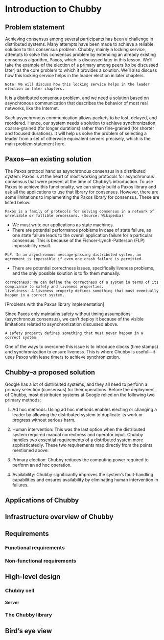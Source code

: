 # Introduction to Chubby
## Problem statement
Achieving consensus among several participants has been a challenge in distributed systems. Many attempts have been made to achieve a reliable solution to this consensus problem. Chubby, mainly a locking service, attempts to solve this consensus problem by extending an already existing consensus algorithm, Paxos, which is discussed later in this lesson. We’ll take the example of the election of a primary among peers (to be discussed later) as the core problem to which it provides a solution. We’ll also discuss how this locking service helps in the leader election in later chapters.
```
Note: We will discuss how this locking service helps in the leader election in later chapters.
```
It is a distributed consensus problem, and we need a solution based on asynchronous communication that describes the behavior of most real networks, like the Internet.

Such asynchronous communication allows packets to be lost, delayed, and reordered. Hence, our system needs a solution to achieve synchronization, coarse-grained (for longer durations) rather than fine-grained (for shorter and focused durations). It will help us solve the problem of selecting a leader from a set of otherwise equivalent servers precisely, which is the main problem statement here.


## Paxos—an existing solution
The Paxos protocol handles asynchronous consensus in a distributed system. Paxos is at the heart of most working protocols for asynchronous consensus that were present at the time of Chubby’s introduction. To use Paxos to achieve this functionality, we can simply build a Paxos library and ask all the applications to use that library for consensus. However, there are some limitations to implementing the Paxos library for consensus. These are listed below.
```
Paxos is a family of protocols for solving consensus in a network of unreliable or fallible processors. (Source: Wikipedia)
```
- We must write our applications as state machines.
- There are potential performance problems in case of state failure, as one state failure leads to the overall application failure for a particular consensus. This is because of the Fishcer-Lynch-Patterson (FLP) impossibility result.
```
FLP: In an asynchronous message-passing distributed system, an agreement is impossible if even one crash failure is permitted.
```
- There are potential correctness issues, specifically liveness problems, and the only possible solution is to fix them manually.
```
correctness: We can define the correctness of a system in terms of its compliance to safety and liveness properties.
liveliness: A liveness property defines something that must eventually happen in a correct system.
```

[Problems with the Paxos library implementation]

Since Paxos only maintains safety without timing assumptions (asynchronous consensus), we can’t deploy it because of the visible limitations related to asynchronization discussed above.
```
A safety property defines something that must never happen in a correct system.
```

One of the ways to overcome this issue is to introduce clocks (time stamps) and synchronization to ensure liveness. This is where Chubby is useful—it uses Paxos with lease timers to achieve synchronization.

## Chubby–a proposed solution
Google has a lot of distributed systems, and they all need to perform a primary selection (consensus) for their operations. Before the deployment of Chubby, most distributed systems at Google relied on the following two primary methods:

1. Ad hoc methods: Using ad hoc methods enables electing or changing a leader by allowing the distributed system to duplicate its work or progress without serious harm.
2. Human intervention: This was the last option when the distributed system required manual correctness and operator input.
Chubby handles two essential requirements of a distributed system more sophisticatedly. These two requirements map directly from the points mentioned above:

1. Primary election: Chubby reduces the computing power required to perform an ad hoc operation.
2. Availability: Chubby significantly improves the system’s fault-handling capabilities and ensures availability by eliminating human intervention in failures.

## Applications of Chubby
## Infrastructure overview of Chubby
## Requirements
### Functional requirements
### Non-functional requirements
## High-level design
### Chubby cell
#### Server
### The Chubby library
## Bird’s eye view
